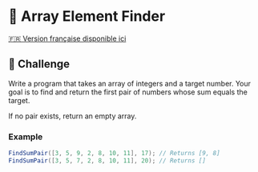 # 🔢 Array Element Finder

[🇫🇷 Version française disponible ici](./README-fr.md)

## 💪 Challenge

Write a program that takes an array of integers and a target number. Your goal is to find and return the first pair of numbers whose sum equals the target.

If no pair exists, return an empty array.

### Example

```csharp
FindSumPair([3, 5, 9, 2, 8, 10, 11], 17); // Returns [9, 8]
FindSumPair([3, 5, 7, 2, 8, 10, 11], 20); // Returns []
```
